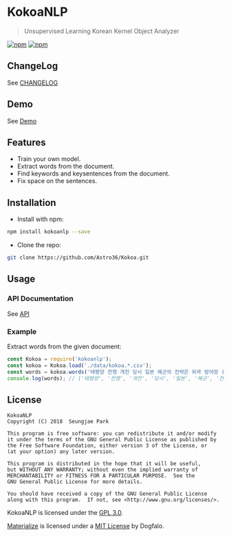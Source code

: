# KokoaNLP

> Unsupervised Learning Korean Kernel Object Analyzer

[![npm](https://img.shields.io/npm/v/kokoanlp.svg?style=flat-square)](https://www.npmjs.com/package/kokoanlp) [![npm](https://img.shields.io/npm/dt/kokoanlp.svg?style=flat-square)](https://www.npmjs.com/package/kokoanlp)

## ChangeLog

See [CHANGELOG](./CHANGELOG.md)

## Demo

See [Demo](https://astro36.github.io/Kokoa/demo/index.html)

## Features

- Train your own model.
- Extract words from the document.
- Find keywords and keysentences from the document.
- Fix space on the sentences.

## Installation

- Install with npm:

```bash
npm install kokoanlp --save
```

- Clone the repo:

```bash
git clone https://github.com/Astro36/Kokoa.git
```

## Usage

### API Documentation

See [API](http://astro36.github.io/Kokoa/api/index.html)

### Example

Extract words from the given document:

```javascript
const Kokoa = require('kokoanlp');
const kokoa = Kokoa.load('./data/kokoa.*.csv');
const words = kokoa.words('태평양 전쟁 개전 당시 일본 해군의 전략은 외곽 방어망 곳곳에 배치된 지상비행장이 방어의 근거지가 되고 유사시 적을 방어선 가까이 끌어들이는 동안 항공기를 집결하여 격퇴하는 것이었다.');
console.log(words); // ['태평양', '전쟁', '개전', '당시', '일본', '해군', '전략', '외곽', '방어', '곳곳에', '배치', '방어', '되고', '방어', '가까이', '동안', '항공', '것이']
```

## License

```text
KokoaNLP
Copyright (C) 2018  Seungjae Park

This program is free software: you can redistribute it and/or modify
it under the terms of the GNU General Public License as published by
the Free Software Foundation, either version 3 of the License, or
(at your option) any later version.

This program is distributed in the hope that it will be useful,
but WITHOUT ANY WARRANTY; without even the implied warranty of
MERCHANTABILITY or FITNESS FOR A PARTICULAR PURPOSE.  See the
GNU General Public License for more details.

You should have received a copy of the GNU General Public License
along with this program.  If not, see <http://www.gnu.org/licenses/>.
```

KokoaNLP is licensed under the [GPL 3.0](./LICENSE).

[Materialize](http://materializecss.com/) is licensed under a [MIT License](https://github.com/Dogfalo/materialize/blob/master/LICENSE) by Dogfalo.
